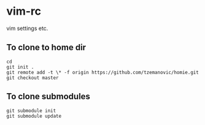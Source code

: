 vim-rc
======

vim settings etc.

## To clone to home dir

```
cd
git init .
git remote add -t \* -f origin https://github.com/tzemanovic/homie.git
git checkout master
```

## To clone submodules
```
git submodule init
git submodule update
```
